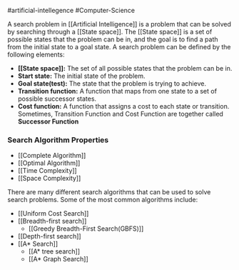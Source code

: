#artificial-intellegence #Computer-Science 

A search problem in [[Artificial Intelligence]] is a problem that can be solved by searching through a [[State space]]. The [[State space]] is a set of possible states that the problem can be in, and the goal is to find a path from the initial state to a goal state.
A search problem can be defined by the following elements:

- **[[State space]]:** The set of all possible states that the problem can be in.
- **Start state:** The initial state of the problem.
- **Goal state(test):** The state that the problem is trying to achieve.
- **Transition function:** A function that maps from one state to a set of possible successor states.
- **Cost function:** A function that assigns a cost to each state or transition.
Sometimes, Transition Function and Cost Function are together called **Successor Function**
### Search Algorithm Properties
- [[Complete Algorithm]]
- [[Optimal Algorithm]]
- [[Time Complexity]]
- [[Space Complexity]]

There are many different search algorithms that can be used to solve search problems. Some of the most common algorithms include:
- [[Uniform Cost Search]]
- [[Breadth-first search]]
	- [[Greedy Breadth-First Search(GBFS)]]
- [[Depth-first search]]
- [[A* Search]]
	- [[A* tree search]]
	- [[A* Graph Search]]
